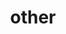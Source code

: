 ---
layout: page
title: other
nav: true
nav_order: 5
dropdown: true
children: 
    # - title: publications
    #   permalink: /publications/
    # - title: divider
    - title: repositories
      permalink: /repositories/
---